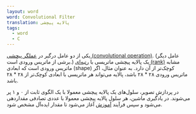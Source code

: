 ```yaml
---
layout: word
word: Convolutional Filter
translation: پالایه پیچشی
tags:
  - word
  - C
---
```

یکی از دو عامل درگیر در [عملگر پیچشی (convolutional operation)](/C/convolutional_operation). (عامل دیگر برشی از ماتریس ورودی است.) یک پالایه پیچشی ماتریسی با [رتبه‌ای (rank)](/R/rank_(tensor)) مشابه ماتریس ورودی است که ابعادی (shape) کوچک‌تر از آن دارد. به عنوان مثال، اگر ماتریس ورودی ۲۸ \* ۲۸ باشد، پالایه می‌تواند هر ماتریسی با ابعادی کوچک‌تر از ۲۸ \* ۲۸ باشد.

در پردازش تصویر، سلول‌های یک پالایه پیچشی معمولا با یک الگوی ثابت از ۰ و ۱ پر می‌شوند. در یادگیری ماشین، هر سلول پالایه پیچشی معمولا با عددی تصادفی مقداردهی می‌شود و سپس فرآیند [آموزش](/T/training) آغاز می‌شود تا مقدار ایده‌آل مشخص شود.